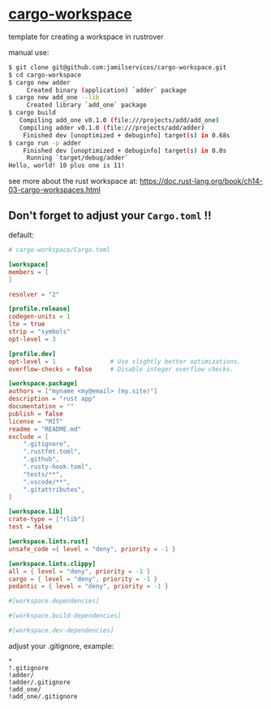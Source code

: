 # [cargo-workspace](https://github.com/jamilservicos/cargo-workspace)
template for creating a workspace in rustrover


manual use:

~~~bash
$ git clone git@github.com:jamilservicos/cargo-workspace.git
$ cd cargo-workspace
$ cargo new adder
     Created binary (application) `adder` package
$ cargo new add_one --lib
     Created library `add_one` package
$ cargo build
   Compiling add_one v0.1.0 (file:///projects/add/add_one)
   Compiling adder v0.1.0 (file:///projects/add/adder)
    Finished dev [unoptimized + debuginfo] target(s) in 0.68s
$ cargo run -p adder
    Finished dev [unoptimized + debuginfo] target(s) in 0.0s
     Running `target/debug/adder`
Hello, world! 10 plus one is 11!
~~~

see more about the rust workspace at:  https://doc.rust-lang.org/book/ch14-03-cargo-workspaces.html

## Don't forget to adjust your `Cargo.toml` !!

default:
~~~toml
# cargo-workspace/Cargo.toml

[workspace]
members = [
]

resolver = "2"

[profile.release]
codegen-units = 1
lto = true
strip = "symbols"
opt-level = 3

[profile.dev]
opt-level = 1               # Use slightly better optimizations.
overflow-checks = false     # Disable integer overflow checks.

[workspace.package]
authors = ["myname <my@email> (my.site)"]
description = "rust app"
documentation = ""
publish = false
license = "MIT"
readme = "README.md"
exclude = [
    ".gitignore", 
    ".rustfmt.toml", 
    ".github", 
    ".rusty-hook.toml",
    "tests/**",
    ".vscode/**",
    ".gitattributes",
]

[workspace.lib]
crate-type = ["rlib"]
test = false

[workspace.lints.rust]
unsafe_code ={ level = "deny", priority = -1 }

[workspace.lints.clippy]
all = { level = "deny", priority = -1 }
cargo = { level = "deny", priority = -1 }
pedantic = { level = "deny", priority = -1 }

#[workspace.dependencies]

#[workspace.build-dependencies]

#[workspace.dev-dependencies]
~~~

adjust your .gitignore, example:
~~~.gitignore
*
!.gitignore
!adder/
!adder/.gitignore
!add_one/
!add_one/.gitignore
~~~
